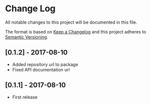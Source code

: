 # Change Log
All notable changes to this project will be documented in this file.

The format is based on [Keep a Changelog](http://keepachangelog.com/)
and this project adheres to [Semantic Versioning](http://semver.org/).

## [0.1.2] - 2017-08-10
- Added repository url to package
- Fixed API documentation url

## [0.1.1] - 2017-08-10
- First release